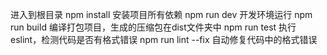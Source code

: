 进入到根目录
npm install 安装项目所有依赖
npm run dev 开发环境运行
npm run build 编译打包项目，生成的压缩包在dist文件夹中
npm run test 执行eslint，检测代码是否有格式错误
npm run lint --fix 自动修复代码中的格式错误